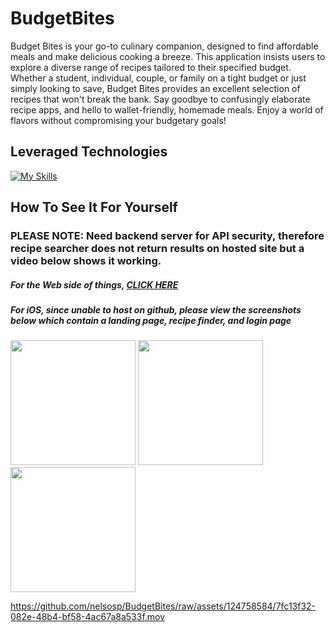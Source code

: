 # BudgetBites
Budget Bites is your go-to culinary companion, designed to find affordable meals and make delicious cooking a breeze. This application insists users to explore a diverse range of recipes tailored to their specified budget. Whether a student, individual, couple, or family on a tight budget or just simply looking to save, Budget Bites provides an excellent selection of recipes that won't break the bank. Say goodbye to confusingly elaborate recipe apps, and hello to wallet-friendly, homemade meals. Enjoy a world of flavors without compromising your budgetary goals!

## Leveraged Technologies
[![My Skills](https://skillicons.dev/icons?i=js,html,css,swift,firebase)](https://skillicons.dev)

## How To See It For Yourself
### PLEASE NOTE: Need backend server for API security, therefore recipe searcher does not return results on hosted site but a video below shows it working.
##### For the Web side of things, [CLICK HERE](https://nelsosp.github.io/BudgetBites/)

##### For iOS, since unable to host on github, please view the screenshots below which contain a landing page, recipe finder, and login page

<img width="200" src="https://github.com/nelsosp/BudgetBites/assets/124758584/2a663f4f-4851-4db4-89fa-614103bded2b"> <img width="200" src="https://github.com/nelsosp/BudgetBites/assets/124758584/fbdfc5eb-0aaa-40e7-83a0-2ae67704249b"> <img width="200" src="https://github.com/nelsosp/BudgetBites/assets/124758584/e6a171bc-9f02-4ab2-8c84-e9fa47f45946">

https://github.com/nelsosp/BudgetBites/raw/assets/124758584/7fc13f32-082e-48b4-bf58-4ac67a8a533f.mov


